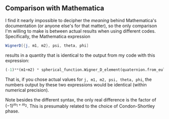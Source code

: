 ## Comparison with Mathematica

I find it nearly impossible to decipher the *meaning* behind Mathematica's documentation (or anyone
else's for that matter), so the only comparison I'm willing to make is between actual results when
using different codes.  Specifically, the Mathematica expression

```mathematica
WignerD[{j, m1, m2}, psi, theta, phi]
```

results in a quantity that is identical to the output from my code with this expression:

```python
(-1)**(m1+m2) * spherical_function.Wigner_D_element(quaternion.from_euler_angles(psi, theta, phi), j, m1, m2)
```

That is, if you chose actual values for `j, m1, m2, psi, theta, phi`, the numbers output by these
two expressions would be identical (within numerical precision).

Note besides the different syntax, the only real difference is the factor of $(-1)^{m_1+m_2}$.  This
is presumably related to the choice of Condon-Shortley phase.
